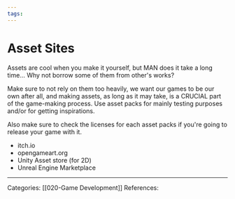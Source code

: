 ```yaml
---
tags:
---
```

# Asset Sites
Assets are cool when you make it yourself, but MAN does it take a long time... Why not borrow some of them from other's works?

Make sure to not rely on them too heavily, we want our games to be our own after all, and making assets, as long as it may take, is a CRUCIAL part of the game-making process. Use asset packs for mainly testing purposes and/or for getting inspirations.

Also make sure to check the licenses for each asset packs if you're going to release your game with it.

- itch.io
- opengameart.org
- Unity Asset store (for 2D)
- Unreal Engine Marketplace


---
Categories: [[020-Game Development]]
References:
